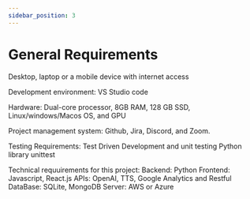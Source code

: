 ```yaml
---
sidebar_position: 3
---
```


# General Requirements

Desktop, laptop or a mobile device with internet access

Development environment: 
VS Studio code

Hardware:
Dual-core processor, 8GB RAM, 128 GB SSD, Linux/windows/Macos OS, and GPU

Project management system:
Github, Jira, Discord, and Zoom.

Testing Requirements:
Test Driven Development and unit testing
Python library unittest 

Technical requuirements for this project:
Backend: Python
Frontend: Javascript, React.js
APIs: OpenAI, TTS, Google Analytics and Restful 
DataBase: SQLite, MongoDB 
Server: AWS or Azure


